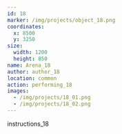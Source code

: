 ```yaml
---
id: 18
marker: /img/projects/object_18.png
coordinates:
  x: 8500
  y: 3250
size:
  width: 1200
  height: 850
name: Arena_18
author: author_18
location: common
action: performing_18
images:
  - /img/projects/18_01.png
  - /img/projects/18_02.png
---
```


instructions_18
